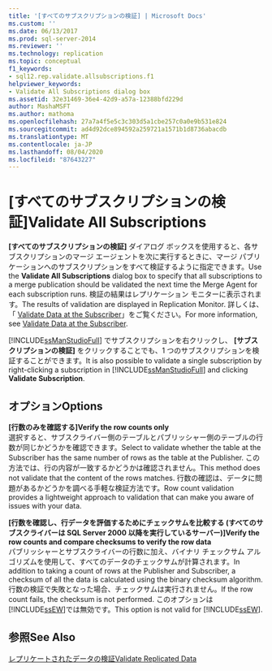 ```yaml
---
title: '[すべてのサブスクリプションの検証] | Microsoft Docs'
ms.custom: ''
ms.date: 06/13/2017
ms.prod: sql-server-2014
ms.reviewer: ''
ms.technology: replication
ms.topic: conceptual
f1_keywords:
- sql12.rep.validate.allsubscriptions.f1
helpviewer_keywords:
- Validate All Subscriptions dialog box
ms.assetid: 32e31469-36e4-42d9-a57a-12388bfd229d
author: MashaMSFT
ms.author: mathoma
ms.openlocfilehash: 27a7a4f5e5c3c303d5a1cbe257c0a0e9b531e824
ms.sourcegitcommit: ad4d92dce894592a259721a1571b1d8736abacdb
ms.translationtype: MT
ms.contentlocale: ja-JP
ms.lasthandoff: 08/04/2020
ms.locfileid: "87643227"
---
```

# <a name="validate-all-subscriptions"></a><span data-ttu-id="e33f0-102">[すべてのサブスクリプションの検証]</span><span class="sxs-lookup"><span data-stu-id="e33f0-102">Validate All Subscriptions</span></span>
  <span data-ttu-id="e33f0-103">**[すべてのサブスクリプションの検証]** ダイアログ ボックスを使用すると、各サブスクリプションのマージ エージェントを次に実行するときに、マージ パブリケーションへのサブスクリプションをすべて検証するように指定できます。</span><span class="sxs-lookup"><span data-stu-id="e33f0-103">Use the **Validate All Subscriptions** dialog box to specify that all subscriptions to a merge publication should be validated the next time the Merge Agent for each subscription runs.</span></span> <span data-ttu-id="e33f0-104">検証の結果はレプリケーション モニターに表示されます。</span><span class="sxs-lookup"><span data-stu-id="e33f0-104">The results of validation are displayed in Replication Monitor.</span></span> <span data-ttu-id="e33f0-105">詳しくは、「 [Validate Data at the Subscriber](validate-data-at-the-subscriber.md)」をご覧ください。</span><span class="sxs-lookup"><span data-stu-id="e33f0-105">For more information, see [Validate Data at the Subscriber](validate-data-at-the-subscriber.md).</span></span>  
  
 <span data-ttu-id="e33f0-106">[!INCLUDE[ssManStudioFull](../../includes/ssmanstudiofull-md.md)] でサブスクリプションを右クリックし、 **[サブスクリプションの検証]** をクリックすることでも、1 つのサブスクリプションを検証することができます。</span><span class="sxs-lookup"><span data-stu-id="e33f0-106">It is also possible to validate a single subscription by right-clicking a subscription in [!INCLUDE[ssManStudioFull](../../includes/ssmanstudiofull-md.md)] and clicking **Validate Subscription**.</span></span>  
  
## <a name="options"></a><span data-ttu-id="e33f0-107">オプション</span><span class="sxs-lookup"><span data-stu-id="e33f0-107">Options</span></span>  
 <span data-ttu-id="e33f0-108">**[行数のみを確認する]**</span><span class="sxs-lookup"><span data-stu-id="e33f0-108">**Verify the row counts only**</span></span>  
 <span data-ttu-id="e33f0-109">選択すると、サブスクライバー側のテーブルとパブリッシャー側のテーブルの行数が同じかどうかを確認できます。</span><span class="sxs-lookup"><span data-stu-id="e33f0-109">Select to validate whether the table at the Subscriber has the same number of rows as the table at the Publisher.</span></span> <span data-ttu-id="e33f0-110">この方法では、行の内容が一致するかどうかは確認されません。</span><span class="sxs-lookup"><span data-stu-id="e33f0-110">This method does not validate that the content of the rows matches.</span></span> <span data-ttu-id="e33f0-111">行数の確認は、データに問題があるかどうかを調べる手軽な検証方法です。</span><span class="sxs-lookup"><span data-stu-id="e33f0-111">Row count validation provides a lightweight approach to validation that can make you aware of issues with your data.</span></span>  
  
 <span data-ttu-id="e33f0-112">**[行数を確認し、行データを評価するためにチェックサムを比較する (すべてのサブスクライバーは SQL Server 2000 以降を実行しているサーバー)]**</span><span class="sxs-lookup"><span data-stu-id="e33f0-112">**Verify the row counts and compare checksums to verify the row data**</span></span>  
 <span data-ttu-id="e33f0-113">パブリッシャーとサブスクライバーの行数に加え、バイナリ チェックサム アルゴリズムを使用して、すべてのデータのチェックサムが計算されます。</span><span class="sxs-lookup"><span data-stu-id="e33f0-113">In addition to taking a count of rows at the Publisher and Subscriber, a checksum of all the data is calculated using the binary checksum algorithm.</span></span> <span data-ttu-id="e33f0-114">行数の検証で失敗となった場合、チェックサムは実行されません。</span><span class="sxs-lookup"><span data-stu-id="e33f0-114">If the row count fails, the checksum is not performed.</span></span> <span data-ttu-id="e33f0-115">このオプションは [!INCLUDE[ssEW](../../includes/ssew-md.md)]では無効です。</span><span class="sxs-lookup"><span data-stu-id="e33f0-115">This option is not valid for [!INCLUDE[ssEW](../../includes/ssew-md.md)].</span></span>  
  
## <a name="see-also"></a><span data-ttu-id="e33f0-116">参照</span><span class="sxs-lookup"><span data-stu-id="e33f0-116">See Also</span></span>  
 [<span data-ttu-id="e33f0-117">レプリケートされたデータの検証</span><span class="sxs-lookup"><span data-stu-id="e33f0-117">Validate Replicated Data</span></span>](validate-data-at-the-subscriber.md)  
  
  
